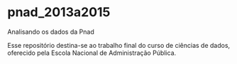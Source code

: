 # pnad_2013a2015
Analisando os dados da Pnad

Esse repositório destina-se ao trabalho final do curso de ciências de dados, oferecido pela Escola Nacional de Administração Pública.
